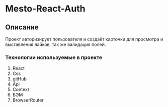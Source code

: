 # Mesto-React-Auth

## Описание

Проект авторизирует пользователя и создаёт карточки для просмотра и выставления лайков, так же валидация полей.

### Технологии используемые в проекте 

1. React
2. Css
3. gitHub
4. Api
5. Context
6. БЭМ
7. BrowserRouter

